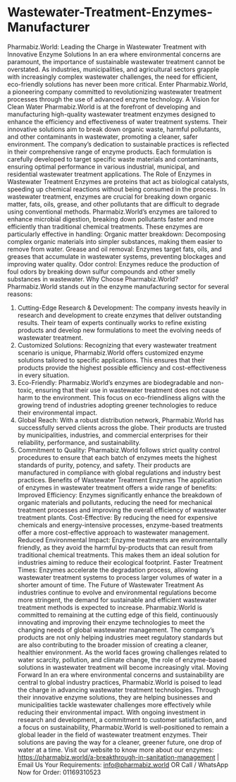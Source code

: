 # Wastewater-Treatment-Enzymes-Manufacturer
Pharmabiz.World: Leading the Charge in Wastewater Treatment with Innovative Enzyme Solutions
In an era where environmental concerns are paramount, the importance of sustainable wastewater treatment cannot be overstated. As industries, municipalities, and agricultural sectors grapple with increasingly complex wastewater challenges, the need for efficient, eco-friendly solutions has never been more critical. Enter Pharmabiz.World, a pioneering company committed to revolutionizing wastewater treatment processes through the use of advanced enzyme technology.
 A Vision for Clean Water
Pharmabiz.World is at the forefront of developing and manufacturing high-quality wastewater treatment enzymes designed to enhance the efficiency and effectiveness of water treatment systems. Their innovative solutions aim to break down organic waste, harmful pollutants, and other contaminants in wastewater, promoting a cleaner, safer environment.
The company’s dedication to sustainable practices is reflected in their comprehensive range of enzyme products. Each formulation is carefully developed to target specific waste materials and contaminants, ensuring optimal performance in various industrial, municipal, and residential wastewater treatment applications.
 The Role of Enzymes in Wastewater Treatment
Enzymes are proteins that act as biological catalysts, speeding up chemical reactions without being consumed in the process. In wastewater treatment, enzymes are crucial for breaking down organic matter, fats, oils, grease, and other pollutants that are difficult to degrade using conventional methods. Pharmabiz.World’s enzymes are tailored to enhance microbial digestion, breaking down pollutants faster and more efficiently than traditional chemical treatments.
These enzymes are particularly effective in handling:
Organic matter breakdown: Decomposing complex organic materials into simpler substances, making them easier to remove from water.
Grease and oil removal: Enzymes target fats, oils, and greases that accumulate in wastewater systems, preventing blockages and improving water quality.
Odor control: Enzymes reduce the production of foul odors by breaking down sulfur compounds and other smelly substances in wastewater.
 Why Choose Pharmabiz.World?
Pharmabiz.World stands out in the enzyme manufacturing sector for several reasons:
1. Cutting-Edge Research & Development: The company invests heavily in research and development to create enzymes that deliver outstanding results. Their team of experts continually works to refine existing products and develop new formulations to meet the evolving needs of wastewater treatment.
2. Customized Solutions: Recognizing that every wastewater treatment scenario is unique, Pharmabiz.World offers customized enzyme solutions tailored to specific applications. This ensures that their products provide the highest possible efficiency and cost-effectiveness in every situation.
3. Eco-Friendly: Pharmabiz.World’s enzymes are biodegradable and non-toxic, ensuring that their use in wastewater treatment does not cause harm to the environment. This focus on eco-friendliness aligns with the growing trend of industries adopting greener technologies to reduce their environmental impact.
4. Global Reach: With a robust distribution network, Pharmabiz.World has successfully served clients across the globe. Their products are trusted by municipalities, industries, and commercial enterprises for their reliability, performance, and sustainability.
5. Commitment to Quality: Pharmabiz.World follows strict quality control procedures to ensure that each batch of enzymes meets the highest standards of purity, potency, and safety. Their products are manufactured in compliance with global regulations and industry best practices.
 Benefits of Wastewater Treatment Enzymes
The application of enzymes in wastewater treatment offers a wide range of benefits:
Improved Efficiency: Enzymes significantly enhance the breakdown of organic materials and pollutants, reducing the need for mechanical treatment processes and improving the overall efficiency of wastewater treatment plants.
  Cost-Effective: By reducing the need for expensive chemicals and energy-intensive processes, enzyme-based treatments offer a more cost-effective approach to wastewater management.  
Reduced Environmental Impact: Enzyme treatments are environmentally friendly, as they avoid the harmful by-products that can result from traditional chemical treatments. This makes them an ideal solution for industries aiming to reduce their ecological footprint.
Faster Treatment Times: Enzymes accelerate the degradation process, allowing wastewater treatment systems to process larger volumes of water in a shorter amount of time.
 The Future of Wastewater Treatment
As industries continue to evolve and environmental regulations become more stringent, the demand for sustainable and efficient wastewater treatment methods is expected to increase. Pharmabiz.World is committed to remaining at the cutting edge of this field, continuously innovating and improving their enzyme technologies to meet the changing needs of global wastewater management.
The company’s products are not only helping industries meet regulatory standards but are also contributing to the broader mission of creating a cleaner, healthier environment. As the world faces growing challenges related to water scarcity, pollution, and climate change, the role of enzyme-based solutions in wastewater treatment will become increasingly vital.
 Moving Forward
In an era where environmental concerns and sustainability are central to global industry practices, Pharmabiz.World is poised to lead the charge in advancing wastewater treatment technologies. Through their innovative enzyme solutions, they are helping businesses and municipalities tackle wastewater challenges more effectively while reducing their environmental impact.
With ongoing investment in research and development, a commitment to customer satisfaction, and a focus on sustainability, Pharmabiz.World is well-positioned to remain a global leader in the field of wastewater treatment enzymes. Their solutions are paving the way for a cleaner, greener future, one drop of water at a time.
Visit our website to know more about our enzymes: https://pharmabiz.world/a-breakthrough-in-sanitation-management | Email Us Your Requirements: info@pharmabiz.world OR Call / WhatsApp Now for Order: 01169310523
